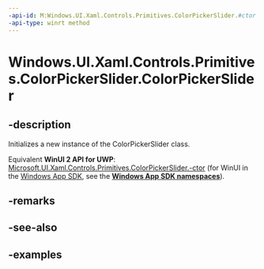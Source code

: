 ```yaml
---
-api-id: M:Windows.UI.Xaml.Controls.Primitives.ColorPickerSlider.#ctor
-api-type: winrt method
---
```


<!-- Method syntax.
public ColorPickerSlider.ColorPickerSlider()
-->

# Windows.UI.Xaml.Controls.Primitives.ColorPickerSlider.ColorPickerSlider

## -description

Initializes a new instance of the ColorPickerSlider class.

Equivalent **WinUI 2 API for UWP**: [Microsoft.UI.Xaml.Controls.Primitives.ColorPickerSlider.-ctor](/windows/winui/api/microsoft.ui.xaml.controls.primitives.colorpickerslider.-ctor) (for WinUI in the [Windows App SDK](/windows/apps/windows-app-sdk/), see the **[Windows App SDK namespaces](/windows/windows-app-sdk/api/winrt/)**).

## -remarks

## -see-also

## -examples

